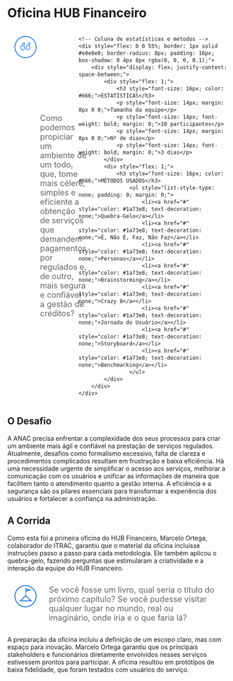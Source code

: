 # Oficina HUB Financeiro

<div style="display: flex; justify-content: space-between;">
    <!-- Coluna da pergunta -->
    <div style="display: flex; align-items: center; padding: 16px; margin-right: 16px; flex: 1;">
        <img src="/docs/assets/ic-quote.png" style="margin-right: 8px; align-self: flex-start;">
        <p style="font-size: 18px; color: #666; margin: 0;">Como podemos propiciar um ambiente de um todo, que, tome mais célere, simples e eficiente a obtenção de serviços que demandem pagamentos por regulados e, de outro, mais segura e confiável a gestão de créditos?</p>
    </div>

    <!-- Coluna de estatísticas e métodos -->
    <div style="flex: 0 0 55%; border: 1px solid #e0e0e0; border-radius: 8px; padding: 16px; box-shadow: 0 4px 8px rgba(0, 0, 0, 0.1);">
        <div style="display: flex; justify-content: space-between;">
            <div style="flex: 1;">
                <h3 style="font-size: 16px; color: #666;">ESTATÍSTICAS</h3>
                <p style="font-size: 14px; margin: 8px 0 0;">Tamanho da equipe</p>
                <p style="font-size: 14px; font-weight: bold; margin: 0;">10 participantes</p>
                <p style="font-size: 14px; margin: 8px 0 0;">Nº de dias</p>
                <p style="font-size: 14px; font-weight: bold; margin: 0;">3 dias</p>
            </div>
            <div style="flex: 1;">
                <h3 style="font-size: 16px; color: #666;">MÉTODOS USADOS</h3>
                    <ul style="list-style-type: none; padding: 0; margin: 0;">
                        <li><a href="#" style="color: #1a73e8; text-decoration: none;">Quebra-Gelo</a></li>
                        <li><a href="#" style="color: #1a73e8; text-decoration: none;">É, Não É, Faz, Não Faz​</a></li>
                        <li><a href="#" style="color: #1a73e8; text-decoration: none;">Personas</a></li>
                        <li><a href="#" style="color: #1a73e8; text-decoration: none;">Brainstorming</a></li>
                        <li><a href="#" style="color: #1a73e8; text-decoration: none;">Crazy 8</a></li>
                        <li><a href="#" style="color: #1a73e8; text-decoration: none;">Jornada do Usuário</a></li>
                        <li><a href="#" style="color: #1a73e8; text-decoration: none;">Storyboard</a></li>
                        <li><a href="#" style="color: #1a73e8; text-decoration: none;">Benchmarking</a></li>
                    </ul>
            </div>
        </div>
    </div>
</div>


## O Desafio

A ANAC precisa enfrentar a complexidade dos seus processos para criar um ambiente mais ágil e confiável na prestação de serviços regulados. Atualmente, desafios como formalismo excessivo, falta de clareza e procedimentos complicados resultam em frustração e baixa eficiência. Há uma necessidade urgente de simplificar o acesso aos serviços, melhorar a comunicação com os usuários e unificar as informações de maneira que facilitem tanto o atendimento quanto a gestão interna. A eficiência e a segurança são os pilares essenciais para transformar a experiência dos usuários e fortalecer a confiança na administração.

## A Corrida

Como esta foi a primeira oficina do HUB Financeiro, Marcelo Ortega, colaborador do ITRAC, garantiu que o material da oficina incluísse instruções passo a passo para cada metodologia. Ele também aplicou o quebra-gelo, fazendo perguntas que estimularam a criatividade e a interação da equipe do HUB Financeiro.

<div style="display: flex; align-items: center; padding: 16px; margin-right: 16px; flex: 1;">
    <img src="./docs/assets/flag.png" style="margin-right: 8px; align-self: flex-start;">
    <p style="font-size: 18px; color: #666; margin: 0; padding-left: 20px;">Se você fosse um livro, qual seria o título do próximo capítulo? Se você pudesse visitar qualquer lugar no mundo, real ou imaginário, onde iria e o que faria lá?</p>
</div>

A preparação da oficina incluiu a definição de um escopo claro, mas com espaço para inovação. Marcelo Ortega garantiu que os principais stakeholders e funcionários diretamente envolvidos nesses serviços estivessem prontos para participar. A oficina resultou em protótipos de baixa fidelidade, que foram testados com usuários do serviço.